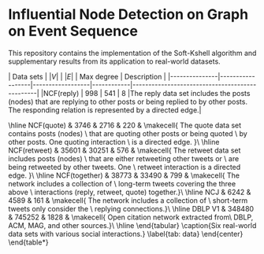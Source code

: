 # Influential Node Detection on Graph on Event Sequence
This repository contains the implementation of the Soft-Kshell algorithm and supplementary results from its application to real-world datasets.

| Data sets     | $|V|$            | $|E|$            | Max degree | Description                                    |
|---------------|------------------|------------------|------------|------------------------------------------------|
|NCF(reply)     | 998              | 541              | 8          |The reply data set includes the posts  (nodes) that are replying  to other posts or being replied to by other posts. The responding relation is represented by a directed edge.|



\hline
 NCF(quote) & 3746 & 2716 & 220 & \makecell{
 The quote data set contains posts (nodes) \\ 
 that are quoting other posts or being quoted \\ 
 by other posts.  One quoting interaction \\ 
 is a directed edge. }\\ 
\hline
 NCF(retweet) & 35601 & 30251 & 576 & \makecell{
 The retweet data set includes posts (nodes) \\ 
 that are either  retweeting other tweets or \\
 are being retweeted by other tweets. One \\ 
 retweet interaction is a directed edge. }\\ 
\hline
 NCF(together) & 38773 & 33490 & 799 & \makecell{
 The network includes a collection of \\
 long-term tweets covering the three above \\
 interactions (reply, retweet, quote) together.}\\
\hline
 NCJ & 6242 & 4589 & 161 & \makecell{
 The network includes a collection of \\ 
 short-term tweets only consider the \\
 replying connections.}\\
\hline
 DBLP V1 & 348480 & 745252 & 1828 & \makecell{
 Open citation network extracted from\\ 
 DBLP, ACM, MAG, and other sources.}\\
 \hline
 \end{tabular}
 \caption{Six real-world data sets with various social interactions.}
 \label{tab: data}
 \end{center}
\end{table*}
